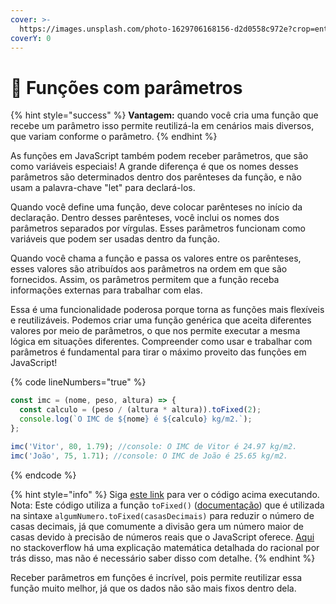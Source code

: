 ```yaml
---
cover: >-
  https://images.unsplash.com/photo-1629706168156-d2d0558c972e?crop=entropy&cs=srgb&fm=jpg&ixid=M3wxOTcwMjR8MHwxfHNlYXJjaHwxfHxwYXJhbWV0ZXJzfGVufDB8fHx8MTY4OTAwMjg0MHww&ixlib=rb-4.0.3&q=85
coverY: 0
---
```


# 🚜 Funções com parâmetros

{% hint style="success" %}
**Vantagem:** quando você cria uma função que recebe um parâmetro isso permite reutilizá-la em cenários mais diversos, que variam conforme o parâmetro.
{% endhint %}

As funções em JavaScript também podem receber parâmetros, que são como variáveis especiais! A grande diferença é que os nomes desses parâmetros são determinados dentro dos parênteses da função, e não usam a palavra-chave "let" para declará-los.

Quando você define uma função, deve colocar parênteses no início da declaração. Dentro desses parênteses, você inclui os nomes dos parâmetros separados por vírgulas. Esses parâmetros funcionam como variáveis que podem ser usadas dentro da função.

Quando você chama a função e passa os valores entre os parênteses, esses valores são atribuídos aos parâmetros na ordem em que são fornecidos. Assim, os parâmetros permitem que a função receba informações externas para trabalhar com elas.

Essa é uma funcionalidade poderosa porque torna as funções mais flexíveis e reutilizáveis. Podemos criar uma função genérica que aceita diferentes valores por meio de parâmetros, o que nos permite executar a mesma lógica em situações diferentes. Compreender como usar e trabalhar com parâmetros é fundamental para tirar o máximo proveito das funções em JavaScript!

{% code lineNumbers="true" %}
```javascript
const imc = (nome, peso, altura) => {
  const calculo = (peso / (altura * altura)).toFixed(2);
  console.log(`O IMC de ${nome} é ${calculo} kg/m2.`);
};

imc('Vitor', 80, 1.79); //console: O IMC de Vitor é 24.97 kg/m2.
imc('João', 75, 1.71); //console: O IMC de João é 25.65 kg/m2.
```
{% endcode %}

{% hint style="info" %}
Siga [este link](https://esta.la/PpV) para ver o código acima executando.\
Nota: Este código utiliza a função `toFixed()` ([documentação](https://developer.mozilla.org/pt-BR/docs/Web/JavaScript/Reference/Global\_Objects/Number/toFixed)) que é utilizada na sintaxe `algumNumero.toFixed(casasDecimais)` para reduzir o número de casas decimais, já que comumente a divisão gera um número maior de casas devido à precisão de números reais que o JavaScript oferece. [Aqui](https://web.archive.org/web/https://pt.stackoverflow.com/questions/14728/realiza%C3%A7%C3%A3o-de-contas-de-ponto-flutuante-em-javascript-com-precis%C3%A3o-absoluta/14781) no stackoverflow há uma explicação matemática detalhada do racional por trás disso, mas não é necessário saber disso com detalhe.
{% endhint %}

Receber parâmetros em funções é incrível, pois permite reutilizar essa função muito melhor, já que os dados não são mais fixos dentro dela.
